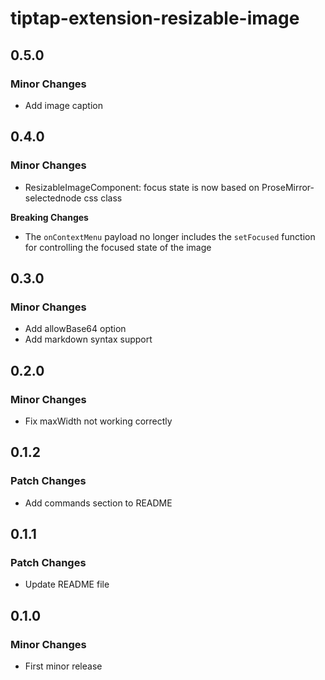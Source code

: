 # tiptap-extension-resizable-image

## 0.5.0

### Minor Changes

- Add image caption

## 0.4.0

### Minor Changes

- ResizableImageComponent: focus state is now based on ProseMirror-selectednode css class

**Breaking Changes**

- The `onContextMenu` payload no longer includes the `setFocused` function for controlling the focused state of the image

## 0.3.0

### Minor Changes

- Add allowBase64 option
- Add markdown syntax support

## 0.2.0

### Minor Changes

- Fix maxWidth not working correctly

## 0.1.2

### Patch Changes

- Add commands section to README

## 0.1.1

### Patch Changes

- Update README file

## 0.1.0

### Minor Changes

- First minor release
